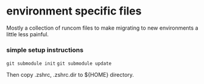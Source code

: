 # environment specific files

Mostly a collection of runcom files to make migrating to new environments a little less painful.

### simple setup instructions

`git submodule init`
`git submodule update`

Then copy .zshrc, .zshrc.dir to ${HOME} directory.
